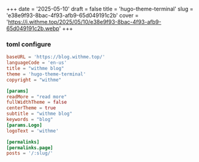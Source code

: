 +++
date = '2025-05-10'
draft = false
title = 'hugo-theme-terminal'
slug = 'e38e9f93-8bac-4f93-afb9-65d049191c2b'
cover = 'https://i.withme.top/2025/05/10/e38e9f93-8bac-4f93-afb9-65d049191c2b.webp'
+++
### toml configure
```toml
baseURL = 'https://blog.withme.top/'
languageCode = 'en-us'
title = "withme blog"
theme = 'hugo-theme-terminal'
copyright = "withme"

[params]
readMore = "read more"
fullWidthTheme = false
centerTheme = true
subtitle = "withme blog"
keywords = "blog"
[params.Logo]
logoText = 'withme'

[permalinks]
[permalinks.page]
posts = '/:slug/'
```